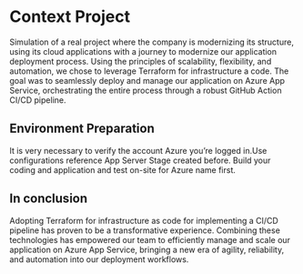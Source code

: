 # Context Project
Simulation of a real project where the company is modernizing its structure, using its cloud applications with a journey to modernize our application deployment process. Using the principles of scalability, flexibility, and automation, we chose to leverage Terraform for infrastructure a code. The goal was to seamlessly deploy and manage our application on Azure App Service, orchestrating the entire process through a robust GitHub Action CI/CD pipeline.

## Environment Preparation
It is very necessary to verify the account Azure you’re logged in.Use configurations reference App Server Stage created before. Build your coding and application and test on-site for Azure name first.

## In conclusion
Adopting Terraform for infrastructure as code for implementing a CI/CD pipeline has proven to be a transformative experience. Combining these technologies has empowered our team to efficiently manage and scale our application on Azure App Service, bringing a new era of agility, reliability, and automation into our deployment workflows.
